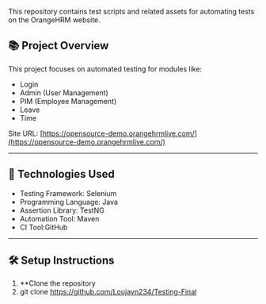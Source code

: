 This repository contains test scripts and related assets for automating tests on the OrangeHRM website.

## 📚 Project Overview
 
This project focuses on automated testing for modules like:
- Login
- Admin (User Management)
- PIM (Employee Management)
- Leave
- Time

 Site URL: 
[https://opensource-demo.orangehrmlive.com/](https://opensource-demo.orangehrmlive.com/)

---

## 🚀 Technologies Used

- Testing Framework: Selenium
- Programming Language: Java
- Assertion Library: TestNG
- Automation Tool: Maven
- CI Tool:GitHub 

---

## 🛠️ Setup Instructions

1. **Clone the repository
2. git clone https://github.com/Loujayn234/Testing-Final

